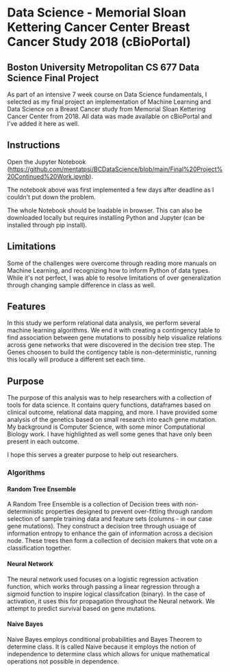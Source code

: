 # Data Science - Memorial Sloan Kettering Cancer Center Breast Cancer Study 2018 (cBioPortal)

## Boston University Metropolitan CS 677 Data Science Final Project
As part of an intensive 7 week course on Data Science fundamentals, I selected as my final project an implementation of Machine Learning and Data Science on a Breast Cancer study from Memorial Sloan Kettering Cancer Center from 2018. All data was made available on cBioPortal and I've added it here as well. 

## Instructions
Open the Jupyter Notebook (https://github.com/mentatpsi/BCDataScience/blob/main/Final%20Project%20Continued%20Work.ipynb). 

The notebook above was first implemented a few days after deadline as I couldn't put down the problem.

The whole Notebook should be loadable in browser. This can also be downloaded locally but requires installing Python and Jupyter (can be installed through pip install).

## Limitations
Some of the challenges were overcome through reading more manuals on Machine Learning, and recognizing how to inform Python of data types. While it's not perfect, I was able to resolve limitations of over generalization through changing sample difference in class as well.

## Features
In this study we perform relational data analysis, we perform several machine learning algorithms. We end it with creating a contingency table to find association between gene mutations to possibly help visualize relations across gene networks that were discovered in the decision tree step. The Genes choosen to build the contigency table is non-deterministic, running this locally will produce a different set each time. 

## Purpose
The purpose of this analysis was to help researchers with a collection of tools for data science. It contains query functions, dataframes based on clinical outcome, relational data mapping, and more. I have provided some analysis of the genetics based on small research into each gene mutation. My background is Computer Science, with some minor Computational Biology work. I have highlighted as well some genes that have only been present in each outcome.

I hope this serves a greater purpose to help out researchers.


### Algorithms

#### Random Tree Ensemble
A Random Tree Ensemble is a collection of Decision trees with non-deterministic properties designed to prevent over-fitting through random selection of sample training data and feature sets (columns - in our case gene mutations). They construct a decision tree through usuage of information entropy to enhance the gain of information across a decision node. These trees then form a collection of decision makers that vote on a classification together.

#### Neural Network
The neural network used focuses on a logistic regression activation function, which works through passing a linear regression through a sigmoid function to inspire logical classifcation (binary). In the case of activation, it uses this for propagation throughout the Neural network. We attempt to predict survival based on gene mutations.  

#### Naive Bayes
Naive Bayes employs conditional probabilities and Bayes Theorem to determine class. It is called Naive because it employs the notion of independence to determine class which allows for unique mathematical operations not possible in dependence.


